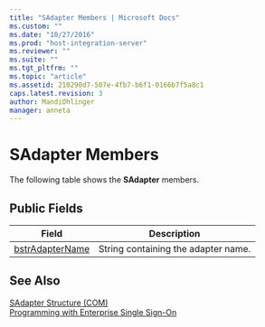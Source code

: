 ```yaml
---
title: "SAdapter Members | Microsoft Docs"
ms.custom: ""
ms.date: "10/27/2016"
ms.prod: "host-integration-server"
ms.reviewer: ""
ms.suite: ""
ms.tgt_pltfrm: ""
ms.topic: "article"
ms.assetid: 210290d7-507e-4fb7-b6f1-0166b7f5a8c1
caps.latest.revision: 3
author: MandiOhlinger
manager: anneta
---
```

# SAdapter Members
The following table shows the **SAdapter** members.  
  
## Public Fields  
  
|Field|Description|  
|-----------|-----------------|  
|[bstrAdapterName](../esso/sadapter-bstradaptername-field.md)|String containing the adapter name.|  
  
## See Also  
 [SAdapter Structure (COM)](../esso/sadapter-structure-com.md)   
 [Programming with Enterprise Single Sign-On](../esso/programming-with-enterprise-single-sign-on.md)